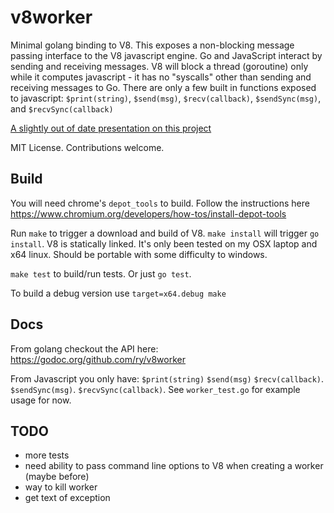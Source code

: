 v8worker
========

Minimal golang binding to V8. This exposes a non-blocking message passing
interface to the V8 javascript engine. Go and JavaScript interact by sending
and receiving messages. V8 will block a thread (goroutine) only while it
computes javascript - it has no "syscalls" other than sending and receiving
messages to Go. There are only a few built in functions exposed to javascript:
`$print(string)`, `$send(msg)`, `$recv(callback)`, `$sendSync(msg)`, and
`$recvSync(callback)` 

[A slightly out of date presentation on this project](https://docs.google.com/presentation/d/1RgGVgLuP93mPZ0lqHhm7TOpxZBI3TEdAJQZzFqeleAE/edit?usp=sharing)

MIT License. Contributions welcome.

Build
-----

You will need chrome's `depot_tools` to build. Follow the instructions here
https://www.chromium.org/developers/how-tos/install-depot-tools

Run `make` to trigger a download and build of V8. `make install` will trigger
`go install`. V8 is statically linked. It's only been tested on my OSX laptop
and x64 linux. Should be portable with some difficulty to windows.

`make test` to build/run tests. Or just `go test`.

To build a debug version use `target=x64.debug make`

Docs
----

From golang checkout the API here:
https://godoc.org/github.com/ry/v8worker

From Javascript you only have:
`$print(string)`
`$send(msg)`
`$recv(callback)`. 
`$sendSync(msg)`. 
`$recvSync(callback)`. 
See `worker_test.go` for example usage for now.



TODO
----
- more tests
- need ability to pass command line options to V8 when creating a worker (maybe before)
- way to kill worker
- get text of exception
